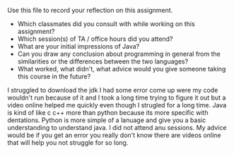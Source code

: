 Use this file to record your reflection on this assignment.

- Which classmates did you consult with while working on this assignment?
- Which session(s) of TA / office hours did you attend?
- What are your initial impressions of Java? 
- Can you draw any conclusion about programming in general from the similarities or the differences between the two languages? 
- What worked, what didn't, what advice would you give someone taking this course in the future?

I struggled to download the jdk I had some error come up were my code wouldn't run because of it and I took a long time trying to figure it out but a video online helped me quickly even though I strugled for a long time. Java is kind of like c c++ more than python because its more specific with dentations. Python is more simple of a lanuage and give you a basic understanding to understand java. I did not attend anu sessions. My advice would be if you get an error you really don't know there are videos online that will help you not struggle for so long.
